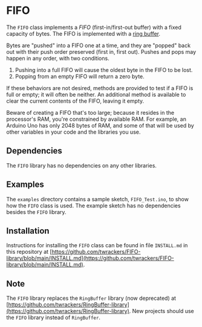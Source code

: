 # FIFO #

The `FIFO` class implements a _FIFO_ (first-in/first-out buffer) with a fixed capacity of bytes.  The FIFO is implemented with a [ring buffer](https://en.wikipedia.org/wiki/Circular_buffer "ring buffer").

Bytes are "pushed" into a FIFO one at a time, and they are "popped" back out with their push order preserved (first in, first out).  Pushes and pops may happen in any order, with two conditions.

1. Pushing into a full FIFO will cause the oldest byte in the FIFO to be lost.
2. Popping from an empty FIFO will return a zero byte.

If these behaviors are not desired, methods are provided to test if a FIFO is full or empty; it will often be neither.
An additional method is available to clear the current contents of the FIFO, leaving it empty.

Beware of creating a FIFO that's too large; because it resides in the processor's RAM, you're constrained by available RAM.  For example, an Arduino Uno has only 2048 bytes of RAM, and some of that will be used by other variables in your code and the libraries you use.

## Dependencies ##

The `FIFO` library has no dependencies on any other libraries.

## Examples ##

The `examples` directory contains a sample sketch, `FIFO_Test.ino`, to show how the `FIFO` class is used.  The example sketch has no dependencies besides the `FIFO` library.

## Installation ##

Instructions for installing the `FIFO` class can be found in file `INSTALL.md` in this repository at [https://github.com/twrackers/FIFO-library/blob/main/INSTALL.md](https://github.com/twrackers/FIFO-library/blob/main/INSTALL.md).

## Note ##

The `FIFO` library replaces the `RingBuffer` library (now deprecated) at [https://github.com/twrackers/RingBuffer-library](https://github.com/twrackers/RingBuffer-library).  New projects should use the `FIFO` library instead of `RingBuffer`.
